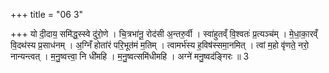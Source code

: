 +++
title = "06 3"

+++
यो दी॒दाय॒ समि॑द्ध॒स्स्वे दु॑रो॒णे । चि॒त्रभा॑नू॒ रोद॑सी अ॒न्तरु॒र्वी । स्वा॑हुतव्ँ वि॒श्वतः॑ प्र॒त्यञ्च॑म् । मे॒धा॒का॒रव्ँ वि॒दथ॑स्य  प्र॒साध॑नम् । अ॒ग्निँ होता॑रं परि॒भूत॑मं म॒तिम् । त्वामर्भ॑स्य ह॒विष॑स्समा॒नमित् । त्वां म॒हो वृ॑णते॒ नरो॒  नान्यन्त्वत् । म॒नु॒ष्वत्त्वा॒ नि धी॑महि । म॒नु॒ष्वत्समि॑धीमहि । अग्ने॑ मनु॒ष्वद॑ङ्गिरः ॥ 3

